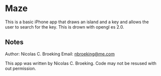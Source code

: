 Maze
====

This is a basic iPhone app that draws an island and a key and allows the user to search for the key. This is drown with opengl es 2.0.


Notes
-----

Author: Nicolas C. Broeking
Email: nbroeking@me.com

This app was written by Nicolas C. Broeking.
Code may not be resused with out permission.
